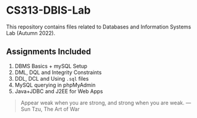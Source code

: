 # CS313-DBIS-Lab
This repository contains files related to Databases and Information Systems Lab (Autumn 2022).

## Assignments Included
1. DBMS Basics + mySQL Setup
2. DML, DQL and Integrity Constraints
3. DDL, DCL and Using ```.sql``` files
4. MySQL querying in phpMyAdmin
5. Java+JDBC and J2EE for Web Apps

> Appear weak when you are strong, and strong when you are weak. &mdash; Sun Tzu, The Art of War
